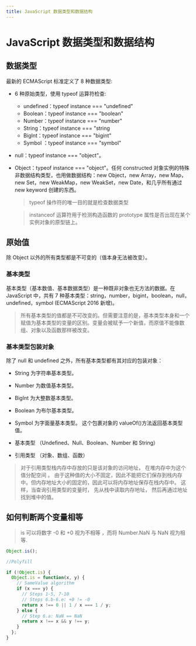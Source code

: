 ```yaml
---
title: JavaScript 数据类型和数据结构
---
```


# JavaScript 数据类型和数据结构

## 数据类型

最新的 ECMAScript 标准定义了 8 种数据类型:

- 6 种原始类型，使用 typeof 运算符检查:
  - undefined：typeof instance === "undefined"
  - Boolean：typeof instance === "boolean"
  - Number：typeof instance === "number"
  - String：typeof instance === "string
  - BigInt：typeof instance === "bigint"
  - Symbol ：typeof instance === "symbol"
- null：typeof instance === "object"。
- Object：typeof instance === "object"。任何 constructed 对象实例的特殊非数据结构类型，也用做数据结构：new Object，new Array，new Map，new Set，new WeakMap，new WeakSet，new Date，和几乎所有通过 new keyword 创建的东西。

  > typeof 操作符的唯一目的就是检查数据类型

  > instanceof 运算符用于检测构造函数的 prototype 属性是否出现在某个实例对象的原型链上。

## 原始值

除 Object 以外的所有类型都是不可变的（值本身无法被改变）。

### 基本类型

基本类型（基本数值、基本数据类型）是一种既非对象也无方法的数据。在 JavaScript 中，共有 7 种基本类型：string，number，bigint，boolean，null，undefined，symbol (ECMAScript 2016 新增)。

> 所有基本类型的值都是不可改变的。但需要注意的是，基本类型本身和一个赋值为基本类型的变量的区别。变量会被赋予一个新值，而原值不能像数组、对象以及函数那样被改变。

### 基本类型包装对象

除了 null 和 undefined 之外，所有基本类型都有其对应的包装对象：

- String 为字符串基本类型。
- Number 为数值基本类型。
- BigInt 为大整数基本类型。
- Boolean 为布尔基本类型。
- Symbol 为字面量基本类型。
  这个包裹对象的 valueOf()方法返回基本类型值。

- 基本类型 （Undefined、Null、Boolean、Number 和 String）

- 引用类型 （对象、数组、函数）

> 对于引用类型栈内存中存放的只是该对象的访问地址， 在堆内存中为这个值分配空间 。 由于这种值的大小不固定，因此不能把它们保存到栈内存中。但内存地址大小的固定的，因此可以将内存地址保存在栈内存中。 这样，当查询引用类型的变量时， 先从栈中读取内存地址， 然后再通过地址找到堆中的值。

## 如何判断两个变量相等

> is 可以将数字 -0 和 +0 视为不相等 ，而将 Number.NaN 与 NaN 视为相等.

```js
Object.is();

//Polyfill

if (!Object.is) {
  Object.is = function(x, y) {
    // SameValue algorithm
    if (x === y) {
      // Steps 1-5, 7-10
      // Steps 6.b-6.e: +0 != -0
      return x !== 0 || 1 / x === 1 / y;
    } else {
      // Step 6.a: NaN == NaN
      return x !== x && y !== y;
    }
  };
}
```
